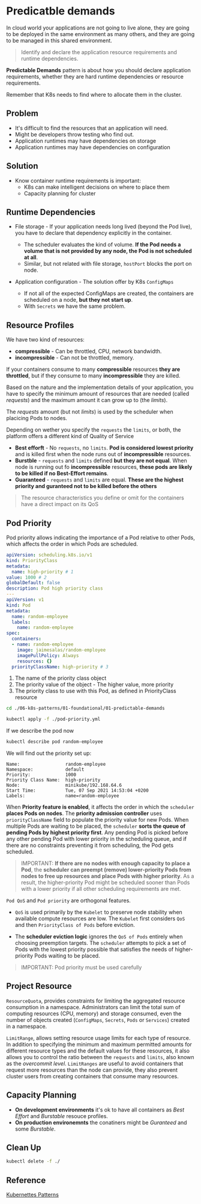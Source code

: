 # Predicatble demands

In cloud world your applications are not going to live alone, they are going to be deployed in the same environment as many others, and they are going to be managed in this shared environment.

> Identify and declare the application resource requirements and runtime dependencies.

**Predictable Demands** pattern is about how you should declare application requirements, whether they are hard runtime dependencies or resource requirements.

Remember that K8s needs to find where to allocate them in the cluster.

## Problem

* It's difficult to find the resources that an application will need.
* Might be developers throw testing who find out.
* Application runtimes may have dependencies on storage 
* Application runtimes may have dependencies on configuration

## Solution

* Know container runtime requirements is important:
    - K8s can make intelligent decisions on where to place them
    - Capacity planning for cluster

## Runtime Dependencies

* File storage - If your application needs long lived (beyond the Pod live), you have to declare that dependency explicitly in the container.
    - The scheduler evaluates the kind of volume. **If the Pod needs a volume that is not provided by any node, the Pod is not scheduled at all**.
    - Similar, but not related with file storage, `hostPort` blocks the port on node.

* Application configuration - The solution offer by K8s `ConfigMaps`
    - If not all of the expected ConfigMaps are created, the containers are scheduled on a node, **but they not start up**.
    - With `Secrets` we have the same problem.

## Resource Profiles

We have two kind of resources:

* **compressible** - Can be throttled, CPU, network bandwidth.
* **incompressible** - Can not be throttled, memory.

If your containers consume to many **compressible** resources **they are throttled**, but if they consume to many **incompressible** they are killed.

Based on the nature and the implementation details of your application, you have to specify the minimum amount of resources that are needed (called *requests*) and the maximum amount it can grow up to (the *limits*).

The *requests* amount (but not *limits*) is used by the scheduler when placicing Pods to nodes. 

Depending on wether you specify the `requests` the `limits`, or both, the platform offers a different kind of Quality of Service

* **Best efforft** - No `requests`, no `limits`. **Pod is considered lowest priority** and is killed first when the node runs out of **incompressible** resources.
* **Burstble** - `requests` and `limits` defined **but they are not equal**. When node is running out fo **incompressible** resources, **these pods are likely to be killed if no Best-Effort remains**. 
* **Guaranteed** - `requests` and `limits` are equal. **These are the highest priority and guranteed not to be killed before the others**  

> The resource characteristics you define or omit for the containers have a direct impact on its QoS

## Pod Priority

Pod priority allows indicating the importance of a Pod relative to other Pods, which affects the order in which Pods are scheduled.

```yaml
apiVersion: scheduling.k8s.io/v1
kind: PriorityClass
metadata: 
  name: high-priority # 1
value: 1000 # 2
globalDefault: false
description: Pod high priority class 
---
apiVersion: v1
kind: Pod
metadata:
  name: random-employee
  labels:
    name: random-employee
spec:
  containers:
  - name: random-employee
    image: jaimesalas/random-employee
    imagePullPolicy: Always
    resources: {}
  priorityClassName: high-priority # 3

```

1. The name of the priority class object
2. The priority value of the object - The higher value, more priority
3. The priority class to use with this Pod, as defined in PriorityClass resource

```bash
cd ./06-k8s-patterns/01-foundational/01-predictable-demands
```

```bash
kubectl apply -f ./pod-priority.yml
```

If we describe the pod now

```bash
kubectl describe pod random-employee
```

We will find out the priority set up:

```
Name:                 random-employee
Namespace:            default
Priority:             1000
Priority Class Name:  high-priority
Node:                 minikube/192.168.64.6
Start Time:           Tue, 07 Sep 2021 14:53:04 +0200
Labels:               name=random-employee
```

When **Priority feature is enabled**, it affects the order in which the `scheduler` **places Pods on nodes**. The **priority admission controller** uses `priorityClassName` field to populate the priority value for new Pods. When multiple Pods are waiting to be placed, the `scheduler` **sorts the queue of pending Pods by highest priority first**. Any pending Pod is picked before any other pending Pod with lower priority in the scheduling queue, and if there are no constraints preventing it from scheduling, the Pod gets scheduled.

> IMPORTANT: **If there are no nodes with enough capacity to place a Pod**, the **scheduler can preempt (remove) lower-priority Pods from nodes to free up resources and place Pods with higher priority**. As a result, the higher-priority Pod might be scheduled sooner than Pods with a lower priority if all other scheduling requirements are met.

`Pod QoS` and `Pod priority` are orthogonal features. 

* `QoS` is used primarily by the `Kubelet` to preserve node stability when available compute resources are low. The `Kubelet` first considers `QoS` and then `PriorityClass of Pods` before eviction. 

* The **scheduler eviction logic** ignores the `QoS of Pods` entirely when choosing preemption targets. The `scheduler` attempts to pick a set of Pods with the lowest priority possible that satisfies the needs of higher-priority Pods waiting to be placed.

> IMPORTANT: Pod priority must be used carefully

## Project Resource

`ResourceQuota`, provides constraints for limiting the aggregated resource consumption in a namespace. Administrators can limit the total sum of computing resources (CPU, memory) and storage consumed, even the number of objects created (`ConfigMaps`, `Secrets`, `Pods` or `Services`) created in a namespace.

`LimitRange`, allows setting resource usage limits for each type of resource. In addition to specifying the minimum and maximum permitted amounts for different resource types and the default values for these resources, it also allows you to control the ratio between the `requests` and `limits`, also known as the *overcommit level*. `LimitRanges` are useful to avoid containers that request more resources than the node can provide, they also prevent cluster users from creating containers that consume many resources.

## Capacity Planning

* **On development environments** it's ok to have all containers as *Best Effort* and *Burstable* resouce profiles.
* **On production environemnts** the conatiners might be *Guranteed* and some *Burstable*.

## Clean Up

```bash
kubectl delete -f ./
```

## Reference

[Kubernettes Patterns](https://k8spatterns.io/)
